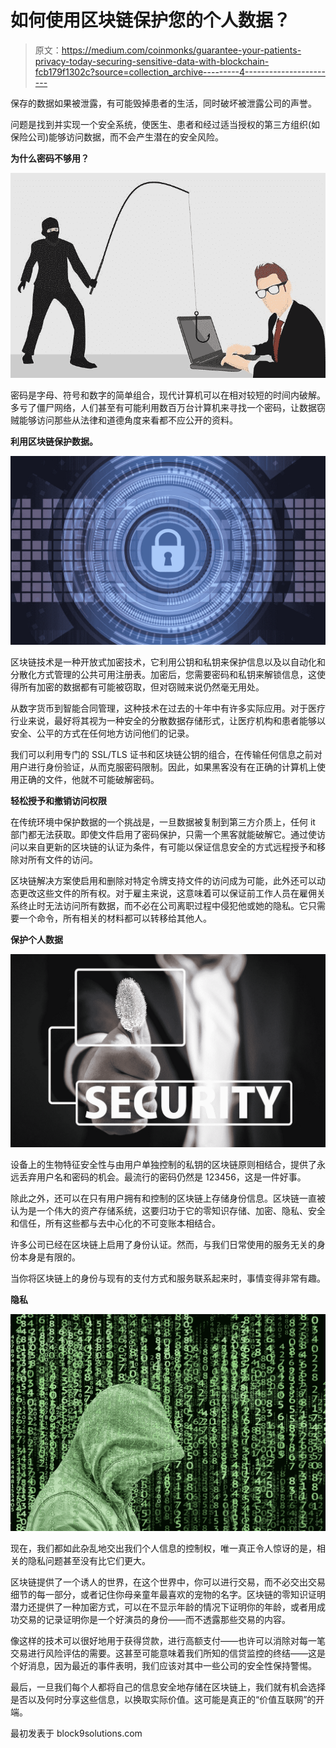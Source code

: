 # 如何使用区块链保护您的个人数据？

> 原文：<https://medium.com/coinmonks/guarantee-your-patients-privacy-today-securing-sensitive-data-with-blockchain-fcb179f1302c?source=collection_archive---------4----------------------->

保存的数据如果被泄露，有可能毁掉患者的生活，同时破坏被泄露公司的声誉。

问题是找到并实现一个安全系统，使医生、患者和经过适当授权的第三方组织(如保险公司)能够访问数据，而不会产生潜在的安全风险。

**为什么密码不够用？**

![](img/0c6a0c6d6aa43da22df82d6be5a58984.png)

密码是字母、符号和数字的简单组合，现代计算机可以在相对较短的时间内破解。多亏了僵尸网络，人们甚至有可能利用数百万台计算机来寻找一个密码，让数据窃贼能够访问那些从法律和道德角度来看都不应公开的资料。

**利用区块链保护数据。**

![](img/fe83ce044e9a089861c98d5cfa9cfac3.png)

区块链技术是一种开放式加密技术，它利用公钥和私钥来保护信息以及以自动化和分散化方式管理的公共可用注册表。加密后，您需要密码和私钥来解锁信息，这使得所有加密的数据都有可能被窃取，但对窃贼来说仍然毫无用处。

从数字货币到智能合同管理，这种技术在过去的十年中有许多实际应用。对于医疗行业来说，最好将其视为一种安全的分散数据存储形式，让医疗机构和患者能够以安全、公平的方式在任何地方访问他们的记录。

我们可以利用专门的 SSL/TLS 证书和区块链公钥的组合，在传输任何信息之前对用户进行身份验证，从而克服密码限制。因此，如果黑客没有在正确的计算机上使用正确的文件，他就不可能破解密码。

**轻松授予和撤销访问权限**

在传统环境中保护数据的一个挑战是，一旦数据被复制到第三方介质上，任何 it 部门都无法获取。即使文件启用了密码保护，只需一个黑客就能破解它。通过使访问以来自更新的区块链的认证为条件，有可能以保证信息安全的方式远程授予和移除对所有文件的访问。

区块链解决方案使启用和删除对特定令牌支持文件的访问成为可能，此外还可以动态更改这些文件的所有权。对于雇主来说，这意味着可以保证前工作人员在雇佣关系终止时无法访问所有数据，而不必在公司离职过程中侵犯他或她的隐私。它只需要一个命令，所有相关的材料都可以转移给其他人。

**保护个人数据**

![](img/a078bfd7375c5de5d6769fed08a366a6.png)

设备上的生物特征安全性与由用户单独控制的私钥的区块链原则相结合，提供了永远丢弃用户名和密码的机会。最流行的密码仍然是 123456，这是一件好事。

除此之外，还可以在只有用户拥有和控制的区块链上存储身份信息。区块链一直被认为是一个伟大的资产存储系统，这要归功于它的零知识存储、加密、隐私、安全和信任，所有这些都与去中心化的不可变账本相结合。

许多公司已经在区块链上启用了身份认证。然而，与我们日常使用的服务无关的身份本身是有限的。

当你将区块链上的身份与现有的支付方式和服务联系起来时，事情变得非常有趣。

**隐私**

![](img/453da80eadb4e534ff9d650f9bf1e178.png)

现在，我们都如此杂乱地交出我们个人信息的控制权，唯一真正令人惊讶的是，相关的隐私问题甚至没有比它们更大。

区块链提供了一个诱人的世界，在这个世界中，你可以进行交易，而不必交出交易细节的每一部分，或者记住你母亲童年最喜欢的宠物的名字。区块链的零知识证明潜力还提供了一种加密方式，可以在不显示年龄的情况下证明你的年龄，或者用成功交易的记录证明你是一个好演员的身份——而不透露那些交易的内容。

像这样的技术可以很好地用于获得贷款，进行高额支付——也许可以消除对每一笔交易进行风险评估的需要。这甚至可能意味着我们所知的信贷监控的终结——这是个好消息，因为最近的事件表明，我们应该对其中一些公司的安全性保持警惕。

最后，一旦我们每个人都将自己的信息安全地存储在区块链上，我们就有机会选择是否以及何时分享这些信息，以换取实际价值。这可能是真正的“价值互联网”的开端。

最初发表于 block9solutions.com